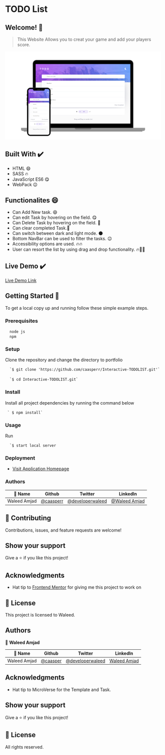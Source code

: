 # TODO List

## Welcome! 👋

> This Website Allows you to creat your game and add your players score.

![App Screenshot](./images/mock.png)

                              
## Built With ✔️

- HTML 😄
- SASS 🔥
- JavaScript ES6 😋
- WebPack 😉

## Functionalites 😄

- Can Add New task. 😄
- Can edit Task by hovering on the field. 😋
- Can Delete Task by hovering on the field. 🙌
- Can clear completed Task.🥳
- Can switch between dark and light mode. 🌑
- Bottom NavBar can be used to filter the tasks. 😉
- Accessibility options are used. 🔥🔥
- User can resort the list by using drag and drop functionality. 🔥🥳🥳

    

## Live Demo ✔️

[Live Demo Link](https://developerwaleed.github.io/Interactive-TODOLIST/)


## Getting Started 🙌

To get a local copy up and running follow these simple example steps.

### Prerequisites
```
  node js
  npm

```
### Setup
Clone the repository and change the directory to portfolio

``` 
  `$ git clone 'https://github.com/caasperr/Interactive-TODOLIST.git'`

  `$ cd Interactive-TODOLIST.git`

```

### Install
Install all project dependencies by running the command below
 
``` 
 ` $ npm install`
```
### Usage

Run
``` 
  `$ start local server
```

### Deployment
- [Visit Application Homepage](http://localhost:8080)


### Authors

| 👤 Name | Github | Twitter | LinkedIn |
|------|--------|---------|----------|
|Waleed Amjad|[@caasperr](https://github.com/caasperr)|[@developerwaleed](https://twitter.com/developerwaleed)|[@Waleed Amjad](https://www.linkedin.com/in/waleed-amjad-51930014a/)|



## 🤝 Contributing

Contributions, issues, and feature requests are welcome!


## Show your support

Give a ⭐️ if you like this project!

## Acknowledgments

- Hat tip to [Frontend Mentor](https://www.frontendmentor.io/) for giving me this project to work on


## 📝 License

This project is licensed to Waleed.

## Authors

👤 **Waleed Amjad**

| 👤 Name | Github | Twitter | LinkedIn |
|------|--------|---------|----------|
|Waleed Amjad|[@caasper](https://github.com/caasperr)|[@developerwaleed](https://twitter.com/developerwaleed)|[Waleed Amjad](https://www.linkedin.com/in/waleed-amjad-51930014a/)||


## Acknowledgments

- Hat tip to MicroVerse for the Template and Task.

## Show your support

Give a ⭐️ if you like this project!


## 📝 License

All rights reserved.
